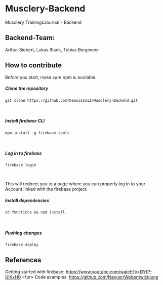 # Musclery-Backend

Musclery TrainingsJournal - Backend

## Backend-Team:

Arthur Siebert, Lukas Blank, Tobias Bergmeier

## How to contribute

Before you start, make sure npm is available. <br>

##### Clone the repository

<pre><code>git clone https://github.com/Dennis2512/Musclery-Backend.git </pre></code><br>

##### Install firebase CLI

<pre><code>npm install -g firebase-tools</pre></code><br>

##### Log in to firebase

<pre><code>firebase login</pre></code><br>

This will redirect you to a page where you can properly log in to your Account linked with the firebase project.

##### Install dependencies

<pre><code>cd functions && npm install</pre></code><br>

##### Pushing changes

<pre><code>firebase deploy</pre></code>

## References

Getting started with firebase: https://www.youtube.com/watch?v=DYfP-UIKxH0 <\br>
Code examples: https://github.com/Nevuor/Webentwicklung
